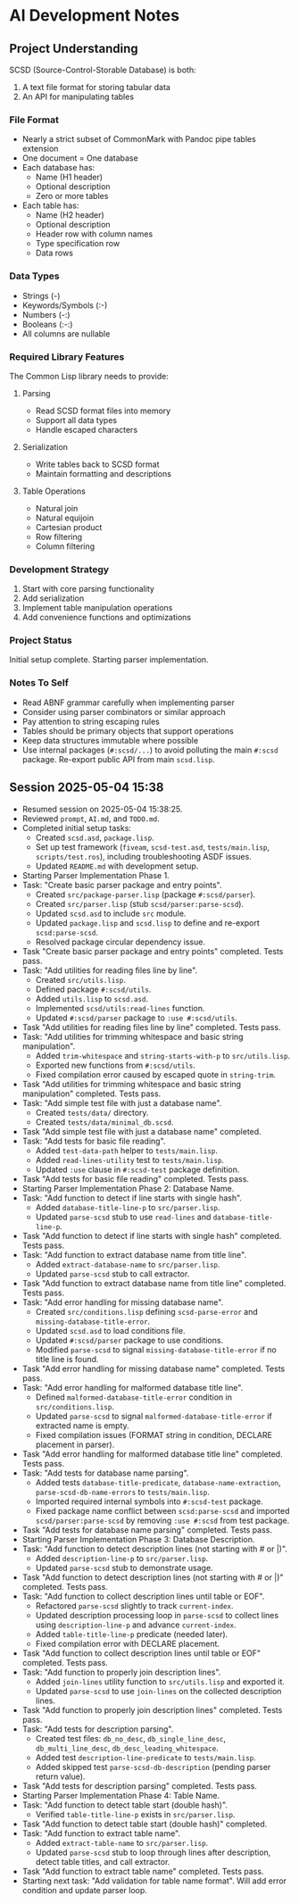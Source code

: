 # AI Development Notes

## Project Understanding

SCSD (Source-Control-Storable Database) is both:

1. A text file format for storing tabular data
2. An API for manipulating tables

### File Format
- Nearly a strict subset of CommonMark with Pandoc pipe tables extension
- One document = One database
- Each database has:
  - Name (H1 header)
  - Optional description
  - Zero or more tables
- Each table has:
  - Name (H2 header)
  - Optional description  
  - Header row with column names
  - Type specification row
  - Data rows

### Data Types
- Strings (-)
- Keywords/Symbols (:-) 
- Numbers (-:)
- Booleans (:-:)
- All columns are nullable

### Required Library Features
The Common Lisp library needs to provide:

1. Parsing
   - Read SCSD format files into memory
   - Support all data types
   - Handle escaped characters

2. Serialization
   - Write tables back to SCSD format
   - Maintain formatting and descriptions

3. Table Operations
   - Natural join
   - Natural equijoin  
   - Cartesian product
   - Row filtering
   - Column filtering

### Development Strategy
1. Start with core parsing functionality
2. Add serialization 
3. Implement table manipulation operations
4. Add convenience functions and optimizations

### Project Status
Initial setup complete. Starting parser implementation.

### Notes To Self
- Read ABNF grammar carefully when implementing parser
- Consider using parser combinators or similar approach
- Pay attention to string escaping rules
- Tables should be primary objects that support operations
- Keep data structures immutable where possible
- Use internal packages (`#:scsd/...`) to avoid polluting the main `#:scsd` package. Re-export public API from main `scsd.lisp`.

## Session 2025-05-04 15:38

- Resumed session on 2025-05-04 15:38:25.
- Reviewed `prompt`, `AI.md`, and `TODO.md`.
- Completed initial setup tasks:
    - Created `scsd.asd`, `package.lisp`.
    - Set up test framework (`fiveam`, `scsd-test.asd`, `tests/main.lisp`, `scripts/test.ros`), including troubleshooting ASDF issues.
    - Updated `README.md` with development setup.
- Starting Parser Implementation Phase 1.
- Task: "Create basic parser package and entry points".
    - Created `src/package-parser.lisp` (package `#:scsd/parser`).
    - Created `src/parser.lisp` (stub `scsd/parser:parse-scsd`).
    - Updated `scsd.asd` to include `src` module.
    - Updated `package.lisp` and `scsd.lisp` to define and re-export `scsd:parse-scsd`.
    - Resolved package circular dependency issue.
- Task "Create basic parser package and entry points" completed. Tests pass.
- Task: "Add utilities for reading files line by line".
    - Created `src/utils.lisp`.
    - Defined package `#:scsd/utils`.
    - Added `utils.lisp` to `scsd.asd`.
    - Implemented `scsd/utils:read-lines` function.
    - Updated `#:scsd/parser` package to `:use #:scsd/utils`.
- Task "Add utilities for reading files line by line" completed. Tests pass.
- Task: "Add utilities for trimming whitespace and basic string manipulation".
    - Added `trim-whitespace` and `string-starts-with-p` to `src/utils.lisp`.
    - Exported new functions from `#:scsd/utils`.
    - Fixed compilation error caused by escaped quote in `string-trim`.
- Task "Add utilities for trimming whitespace and basic string manipulation" completed. Tests pass.
- Task: "Add simple test file with just a database name".
    - Created `tests/data/` directory.
    - Created `tests/data/minimal_db.scsd`.
- Task "Add simple test file with just a database name" completed.
- Task: "Add tests for basic file reading".
    - Added `test-data-path` helper to `tests/main.lisp`.
    - Added `read-lines-utility` test to `tests/main.lisp`.
    - Updated `:use` clause in `#:scsd-test` package definition.
- Task "Add tests for basic file reading" completed. Tests pass.
- Starting Parser Implementation Phase 2: Database Name.
- Task: "Add function to detect if line starts with single hash".
    - Added `database-title-line-p` to `src/parser.lisp`.
    - Updated `parse-scsd` stub to use `read-lines` and `database-title-line-p`.
- Task "Add function to detect if line starts with single hash" completed. Tests pass.
- Task: "Add function to extract database name from title line".
    - Added `extract-database-name` to `src/parser.lisp`.
    - Updated `parse-scsd` stub to call extractor.
- Task "Add function to extract database name from title line" completed. Tests pass.
- Task: "Add error handling for missing database name".
    - Created `src/conditions.lisp` defining `scsd-parse-error` and `missing-database-title-error`.
    - Updated `scsd.asd` to load conditions file.
    - Updated `#:scsd/parser` package to use conditions.
    - Modified `parse-scsd` to signal `missing-database-title-error` if no title line is found.
- Task "Add error handling for missing database name" completed. Tests pass.
- Task: "Add error handling for malformed database title line".
    - Defined `malformed-database-title-error` condition in `src/conditions.lisp`.
    - Updated `parse-scsd` to signal `malformed-database-title-error` if extracted name is empty.
    - Fixed compilation issues (FORMAT string in condition, DECLARE placement in parser).
- Task "Add error handling for malformed database title line" completed. Tests pass.
- Task: "Add tests for database name parsing".
    - Added tests `database-title-predicate`, `database-name-extraction`, `parse-scsd-db-name-errors` to `tests/main.lisp`.
    - Imported required internal symbols into `#:scsd-test` package.
    - Fixed package name conflict between `scsd:parse-scsd` and imported `scsd/parser:parse-scsd` by removing `:use #:scsd` from test package.
- Task "Add tests for database name parsing" completed. Tests pass.
- Starting Parser Implementation Phase 3: Database Description.
- Task: "Add function to detect description lines (not starting with # or |)".
    - Added `description-line-p` to `src/parser.lisp`.
    - Updated `parse-scsd` stub to demonstrate usage.
- Task "Add function to detect description lines (not starting with # or |)" completed. Tests pass.
- Task: "Add function to collect description lines until table or EOF".
    - Refactored `parse-scsd` slightly to track `current-index`.
    - Updated description processing loop in `parse-scsd` to collect lines using `description-line-p` and advance `current-index`.
    - Added `table-title-line-p` predicate (needed later).
    - Fixed compilation error with DECLARE placement.
- Task "Add function to collect description lines until table or EOF" completed. Tests pass.
- Task: "Add function to properly join description lines".
    - Added `join-lines` utility function to `src/utils.lisp` and exported it.
    - Updated `parse-scsd` to use `join-lines` on the collected description lines.
- Task "Add function to properly join description lines" completed. Tests pass.
- Task: "Add tests for description parsing".
    - Created test files: `db_no_desc`, `db_single_line_desc`, `db_multi_line_desc`, `db_desc_leading_whitespace`.
    - Added test `description-line-predicate` to `tests/main.lisp`.
    - Added skipped test `parse-scsd-db-description` (pending parser return value).
- Task "Add tests for description parsing" completed. Tests pass.
- Starting Parser Implementation Phase 4: Table Name.
- Task: "Add function to detect table start (double hash)".
    - Verified `table-title-line-p` exists in `src/parser.lisp`.
- Task "Add function to detect table start (double hash)" completed.
- Task: "Add function to extract table name".
    - Added `extract-table-name` to `src/parser.lisp`.
    - Updated `parse-scsd` stub to loop through lines after description, detect table titles, and call extractor.
- Task "Add function to extract table name" completed. Tests pass.
- Starting next task: "Add validation for table name format". Will add error condition and update parser loop.
